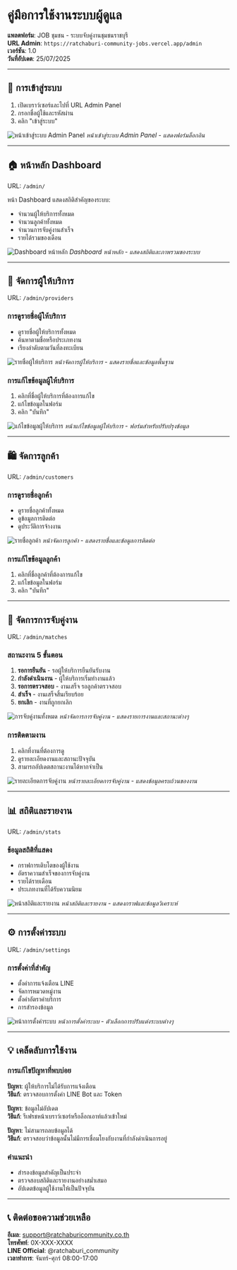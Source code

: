 # คู่มือการใช้งานระบบผู้ดูแล

**แพลตฟอร์ม**: JOB ชุมชน - ระบบจับคู่งานชุมชนราชบุรี  
**URL Admin**: `https://ratchaburi-community-jobs.vercel.app/admin`  
**เวอร์ชัน**: 1.0  
**วันที่อัปเดต**: 25/07/2025

---

## 🔐 การเข้าสู่ระบบ

1. เปิดเบราว์เซอร์และไปที่ URL Admin Panel
2. กรอกชื่อผู้ใช้และรหัสผ่าน
3. คลิก "เข้าสู่ระบบ"

![หน้าเข้าสู่ระบบ Admin Panel](screenshots/login.png)
*หน้าเข้าสู่ระบบ Admin Panel - แสดงฟอร์มล็อกอิน*

---

## 🏠 หน้าหลัก Dashboard

URL: `/admin/`

หน้า Dashboard แสดงสถิติสำคัญของระบบ:
- จำนวนผู้ให้บริการทั้งหมด
- จำนวนลูกค้าทั้งหมด
- จำนวนการจับคู่งานสำเร็จ
- รายได้รวมของเดือน

![Dashboard หน้าหลัก](screenshots/dashboard.png)
*Dashboard หน้าหลัก - แสดงสถิติและภาพรวมของระบบ*

---

## 👥 จัดการผู้ให้บริการ

URL: `/admin/providers`

### การดูรายชื่อผู้ให้บริการ
- ดูรายชื่อผู้ให้บริการทั้งหมด
- ค้นหาตามชื่อหรือประเภทงาน
- เรียงลำดับตามวันที่ลงทะเบียน

![รายชื่อผู้ให้บริการ](screenshots/providers-list.png)
*หน้าจัดการผู้ให้บริการ - แสดงรายชื่อและข้อมูลพื้นฐาน*

### การแก้ไขข้อมูลผู้ให้บริการ
1. คลิกที่ชื่อผู้ให้บริการที่ต้องการแก้ไข
2. แก้ไขข้อมูลในฟอร์ม
3. คลิก "บันทึก"

![แก้ไขข้อมูลผู้ให้บริการ](screenshots/provider-edit.png)
*หน้าแก้ไขข้อมูลผู้ให้บริการ - ฟอร์มสำหรับปรับปรุงข้อมูล*

---

## 🛍️ จัดการลูกค้า

URL: `/admin/customers`

### การดูรายชื่อลูกค้า
- ดูรายชื่อลูกค้าทั้งหมด
- ดูข้อมูลการติดต่อ
- ดูประวัติการจ้างงาน

![รายชื่อลูกค้า](screenshots/customers-list.png)
*หน้าจัดการลูกค้า - แสดงรายชื่อและข้อมูลการติดต่อ*

### การแก้ไขข้อมูลลูกค้า
1. คลิกที่ชื่อลูกค้าที่ต้องการแก้ไข
2. แก้ไขข้อมูลในฟอร์ม
3. คลิก "บันทึก"

---

## 🤝 จัดการการจับคู่งาน

URL: `/admin/matches`

### สถานะงาน 5 ขั้นตอน
1. **รอการยืนยัน** - รอผู้ให้บริการยืนยันรับงาน
2. **กำลังดำเนินงาน** - ผู้ให้บริการเริ่มทำงานแล้ว
3. **รอการตรวจสอบ** - งานเสร็จ รอลูกค้าตรวจสอบ
4. **สำเร็จ** - งานเสร็จสิ้นเรียบร้อย
5. **ยกเลิก** - งานที่ถูกยกเลิก

![การจับคู่งานทั้งหมด](screenshots/matches-list.png)
*หน้าจัดการการจับคู่งาน - แสดงรายการงานและสถานะต่างๆ*

### การติดตามงาน
1. คลิกที่งานที่ต้องการดู
2. ดูรายละเอียดงานและสถานะปัจจุบัน
3. สามารถอัปเดตสถานะงานได้หากจำเป็น

![รายละเอียดการจับคู่งาน](screenshots/match-detail.png)
*หน้ารายละเอียดการจับคู่งาน - แสดงข้อมูลครบถ้วนของงาน*

---

## 📊 สถิติและรายงาน

URL: `/admin/stats`

### ข้อมูลสถิติที่แสดง
- กราฟการเติบโตของผู้ใช้งาน
- อัตราความสำเร็จของการจับคู่งาน
- รายได้รายเดือน
- ประเภทงานที่ได้รับความนิยม

![หน้าสถิติและรายงาน](screenshots/stats.png)
*หน้าสถิติและรายงาน - แสดงกราฟและข้อมูลวิเคราะห์*

---

## ⚙️ การตั้งค่าระบบ

URL: `/admin/settings`

### การตั้งค่าที่สำคัญ
- ตั้งค่าการแจ้งเตือน LINE
- จัดการหมวดหมู่งาน
- ตั้งค่าอัตราค่าบริการ
- การสำรองข้อมูล

![หน้าการตั้งค่าระบบ](screenshots/settings.png)
*หน้าการตั้งค่าระบบ - ตัวเลือกการปรับแต่งระบบต่างๆ*

---

## 💡 เคล็ดลับการใช้งาน

### การแก้ไขปัญหาที่พบบ่อย

**ปัญหา**: ผู้ให้บริการไม่ได้รับการแจ้งเตือน  
**วิธีแก้**: ตรวจสอบการตั้งค่า LINE Bot และ Token

**ปัญหา**: ข้อมูลไม่อัปเดต  
**วิธีแก้**: รีเฟรชหน้าเบราว์เซอร์หรือล็อกเอาท์แล้วเข้าใหม่

**ปัญหา**: ไม่สามารถลบข้อมูลได้  
**วิธีแก้**: ตรวจสอบว่าข้อมูลนั้นไม่มีการเชื่อมโยงกับงานที่กำลังดำเนินการอยู่

### คำแนะนำ
- สำรองข้อมูลสำคัญเป็นประจำ
- ตรวจสอบสถิติและรายงานอย่างสม่ำเสมอ
- อัปเดตข้อมูลผู้ใช้งานให้เป็นปัจจุบัน

---

## 📞 ติดต่อขอความช่วยเหลือ

**อีเมล**: support@ratchaburicommunity.co.th  
**โทรศัพท์**: 0X-XXX-XXXX  
**LINE Official**: @ratchaburi_community  
**เวลาทำการ**: จันทร์-ศุกร์ 08:00-17:00